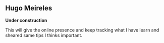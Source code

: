 ## Hugo Meireles

**Under construction**

This will give the online presence and keep tracking what I have learn and sheared same tips I thinks important.

